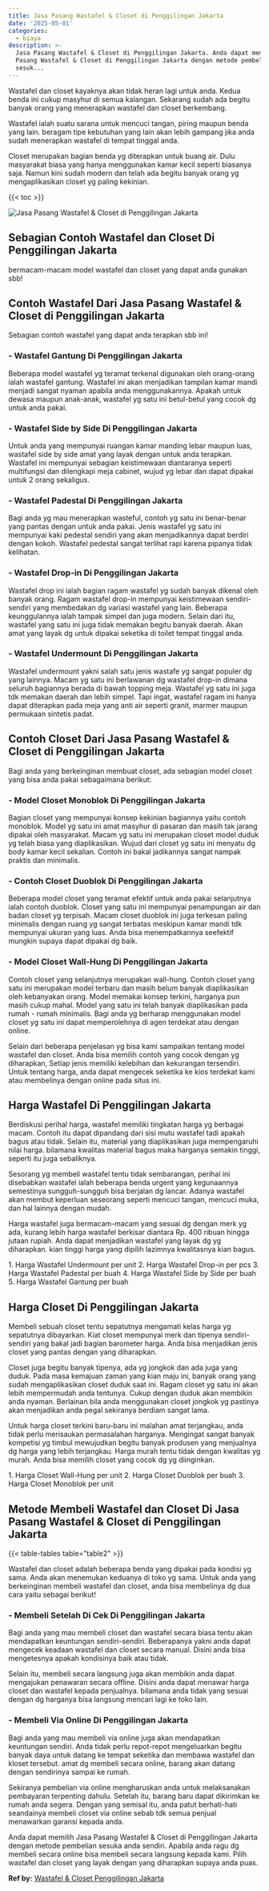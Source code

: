 ```yaml
---
title: Jasa Pasang Wastafel & Closet di Penggilingan Jakarta
date: '2025-05-01'
categories:
  - biaya
description: >-
  Jasa Pasang Wastafel & Closet di Penggilingan Jakarta. Anda dapat memilih Jasa
  Pasang Wastafel & Closet di Penggilingan Jakarta dengan metode pembelian
  sesuk...
---
```


Wastafel dan closet kayaknya akan tidak heran lagi untuk anda. Kedua benda ini cukup masyhur di semua kalangan. Sekarang sudah ada begitu banyak orang yang menerapkan wastafel dan closet berkembang.

Wastafel ialah suatu sarana untuk mencuci tangan, piring maupun benda yang lain. beragam tipe kebutuhan yang lain akan lebih gampang jika anda sudah menerapkan wastafel di tempat tinggal anda.

Closet merupakan bagian benda yg diterapkan untuk buang air. Dulu masyarakat biasa yang hanya menggunakan kamar kecil seperti biasanya saja. Namun kini sudah modern dan telah ada begitu banyak orang yg mengaplikasikan closet yg paling kekinian.

{{< toc >}}

![Jasa Pasang Wastafel & Closet di Penggilingan Jakarta](/images/wastafel-closet-murah05.png)

## Sebagian Contoh Wastafel dan Closet Di Penggilingan Jakarta

bermacam-macam model wastafel dan closet yang dapat anda gunakan sbb!

## Contoh Wastafel Dari Jasa Pasang Wastafel & Closet di Penggilingan Jakarta

Sebagian contoh wastafel yang dapat anda terapkan sbb ini!

### \- Wastafel Gantung Di Penggilingan Jakarta

Beberapa model wastafel yg teramat terkenal digunakan oleh orang-orang ialah wastafel gantung. Wastafel ini akan menjadikan tampilan kamar mandi menjadi sangat nyaman apabila anda menggunakannya. Apakah untuk dewasa maupun anak-anak, wastafel yg satu ini betul-betul yang cocok dg untuk anda pakai.

### \- Wastafel Side by Side Di Penggilingan Jakarta

Untuk anda yang mempunyai ruangan kamar manding lebar maupun luas, wastafel side by side amat yang layak dengan untuk anda terapkan. Wastafel ini mempunyai sebagian keistimewaan diantaranya seperti multifungsi dan dilengkapi meja cabinet, wujud yg lebar dan dapat dipakai untuk 2 orang sekaligus.

### \- Wastafel Padestal Di Penggilingan Jakarta

Bagi anda yg mau menerapkan wasteful, contoh yg satu ini benar-benar yang pantas dengan untuk anda pakai. Jenis wastafel yg satu ini mempunyai kaki pedestal sendiri yang akan menjadikannya dapat berdiri dengan kokoh. Wastafel pedestal sangat terlihat rapi karena pipanya tidak kelihatan.

### \- Wastafel Drop-in Di Penggilingan Jakarta

Wastafel drop ini ialah bagian ragam wastafel yg sudah banyak dikenal oleh banyak orang. Ragam wastafel drop-in mempunyai keistimewaan sendiri-sendiri yang membedakan dg variasi wastafel yang lain. Beberapa keunggulannya ialah tampak simpel dan juga modern. Selain dari itu, wastafel yang satu ini juga tidak memakan begitu banyak daerah. Akan amat yang layak dg untuk dipakai seketika di toilet tempat tinggal anda.

### \- Wastafel Undermount Di Penggilingan Jakarta

Wastafel undermount yakni salah satu jenis wastafe yg sangat populer dg yang lainnya. Macam yg satu ini berlawanan dg wastafel drop-in dimana seluruh bagiannya berada di bawah topping meja. Wastafel yg satu ini juga tdk memakan daerah dan lebih simpel. Tapi ingat, wastafel ragam ini hanya dapat diterapkan pada meja yang anti air seperti granit, marmer maupun permukaan sintetis padat.

## Contoh Closet Dari Jasa Pasang Wastafel & Closet di Penggilingan Jakarta

Bagi anda yang berkeinginan membuat closet, ada sebagian model closet yang bisa anda pakai sebagaimana berikut:

### \- Model Closet Monoblok Di Penggilingan Jakarta

Bagian closet yang mempunyai konsep kekinian bagiannya yaitu contoh monoblok. Model yg satu ini amat masyhur di pasaran dan masih tak jarang dipakai oleh masyarakat. Macam yg satu ini merupakan closet model duduk yg telah biasa yang diaplikasikan. Wujud dari closet yg satu ini menyatu dg body kamar kecil sekalian. Contoh ini bakal jadikannya sangat nampak praktis dan minimalis.

### \- Contoh Closet Duoblok Di Penggilingan Jakarta

Beberapa model closet yang teramat efektif untuk anda pakai selanjutnya ialah contoh duoblok. Closet yang satu ini mempunyai penampungan air dan badan closet yg terpisah. Macam closet duoblok ini juga terkesan paling minimalis dengan ruang yg sangat terbatas meskipun kamar mandi tdk mempunyai ukuran yang luas. Anda bisa menempatkannya seefektif mungkin supaya dapat dipakai dg baik.

### \- Model Closet Wall-Hung Di Penggilingan Jakarta

Contoh closet yang selanjutnya merupakan wall-hung. Contoh closet yang satu ini merupakan model terbaru dan masih belum banyak diaplikasikan oleh kebanyakan orang. Model memakai konsep terkini, harganya pun masih cukup mahal. Model yang satu ini telah banyak diaplikasikan pada rumah - rumah minimalis. Bagi anda yg berharap menggunakan model closet yg satu ini dapat memperolehnya di agen terdekat atau dengan online.

Selain dari beberapa penjelasan yg bisa kami sampaikan tentang model wastafel dan closet. Anda bisa memilih contoh yang cocok dengan yg diharapkan, Setiap jenis memiliki kelebihan dan kekurangan tersendiri. Untuk tentang harga, anda dapat mengecek seketika ke kios terdekat kami atau membelinya dengan online pada situs ini.

## Harga Wastafel Di Penggilingan Jakarta

Berdiskusi perihal harga, wastafel memiliki tingkatan harga yg berbagai macam. Contoh itu dapat dipandang dari sisi mutu wastafel tadi apakah bagus atau tidak. Selain itu, material yang diaplikasikan juga mempengaruhi nilai harga. bilamana kwalitas material bagus maka harganya semakin tinggi, seperti itu juga sebaliknya.

Sesorang yg membeli wastafel tentu tidak sembarangan, perihal ini disebabkan wastafel ialah beberapa benda urgent yang kegunaannya semestinya sungguh-sungguh bisa berjalan dg lancar. Adanya wastafel akan membut keperluan seseorang seperti mencuci tangan, mencuci muka, dan hal lainnya dengan mudah.

Harga wastafel juga bermacam-macam yang sesuai dg dengan merk yg ada, kurang lebih harga wastafel berkisar diantara Rp. 400 ribuan hingga jutaan rupiah. Anda dapat menjadikan wastafel yang layak dg yg diharapkan. kian tinggi harga yang dipilih lazimnya kwalitasnya kian bagus.

1\. Harga Wastafel Undermount per unit 2. Harga Wastafel Drop-in per pcs 3. Harga Wastafel Padestal per buah 4. Harga Wastafel Side by Side per buah 5. Harga Wastafel Gantung per buah

## Harga Closet Di Penggilingan Jakarta

Membeli sebuah closet tentu sepatutnya mengamati kelas harga yg sepatutnya dibayarkan. Kiat closet mempunyai merk dan tipenya sendiri-sendiri yang bakal jadi bagian barometer harga. Anda bisa menjadikan jenis closet yang pantas dengan yang diharapkan.

Closet juga begitu banyak tipenya, ada yg jongkok dan ada juga yang duduk. Pada masa kemajuan zaman yang kian maju ini, banyak orang yang sudah mengaplikasikan closet duduk saat ini. Ragam closet yg satu ini akan lebih mempermudah anda tentunya. Cukup dengan duduk akan membikin anda nyaman. Berlainan bila anda menggunakan closet jongkok yg pastinya akan menjadikan anda pegal sekiranya berdiam sangat lama.

Untuk harga closet terkini baru-baru ini malahan amat terjangkau, anda tidak perlu merisaukan permasalahan harganya. Mengingat sangat banyak kompetisi yg timbul mewujudkan begitu banyak produsen yang menjualnya dg harga yang lebih terjangkau. Harga murah tentu tidak dengan kwalitas yg murah. Anda bisa memilih closet yang cocok dg yg diinginkan.

1\. Harga Closet Wall-Hung per unit 2. Harga Closet Duoblok per buah 3. Harga Closet Monoblok per unit

## Metode Membeli Wastafel dan Closet Di Jasa Pasang Wastafel & Closet di Penggilingan Jakarta

{{< table-tables table="table2" >}}

Wastafel dan closet adalah beberapa benda yang dipakai pada kondisi yg sama. Anda akan menemukan keduanya di toko yg sama. Untuk anda yang berkeinginan membeli wastafel dan closet, anda bisa membelinya dg dua cara yaitu sebagai berikut!

### \- Membeli Setelah Di Cek Di Penggilingan Jakarta

Bagi anda yang mau membeli closet dan wastafel secara biasa tentu akan mendapatkan keuntungan sendiri-sendiri. Beberapanya yakni anda dapat mengecek keadaan wastafel dan closet secara manual. Disini anda bisa mengetesnya apakah kondisinya baik atau tidak.

Selain itu, membeli secara langsung juga akan membikin anda dapat mengajukan penawaran secara offline. Disini anda dapat menawar harga closet dan wastafel kepada penjualnya. bilamana anda tidak yang sesuai dengan dg harganya bisa langsung mencari lagi ke toko lain.

### \- Membeli Via Online Di Penggilingan Jakarta

Bagi anda yang mau membeli via online juga akan mendapatkan keuntungan sendiri. Anda tidak perlu repot-repot mengeluarkan begitu banyak daya untuk datang ke tempat seketika dan membawa wastafel dan kloset tersebut. amat dg membeli secara online, barang akan datang dengan sendirinya sampai ke rumah.

Sekiranya pembelian via online mengharuskan anda untuk melaksanakan pembayaran terpenting dahulu. Setelah itu, barang baru dapat dikirimkan ke rumah anda segera. Dengan yang semisal itu, anda patut berhati-hati seandainya membeli closet via online sebab tdk semua penjual menawarkan garansi kepada anda.

Anda dapat memilih Jasa Pasang Wastafel & Closet di Penggilingan Jakarta dengan metode pembelian sesuka anda sendiri. Apabila anda ragu dg membeli secara online bisa membeli secara langsung kepada kami. Pilih wastafel dan closet yang layak dengan yang diharapkan supaya anda puas.

**Ref by:** [Wastafel & Closet Penggilingan Jakarta](https://id.wikipedia.org/wiki/Wastafel)
